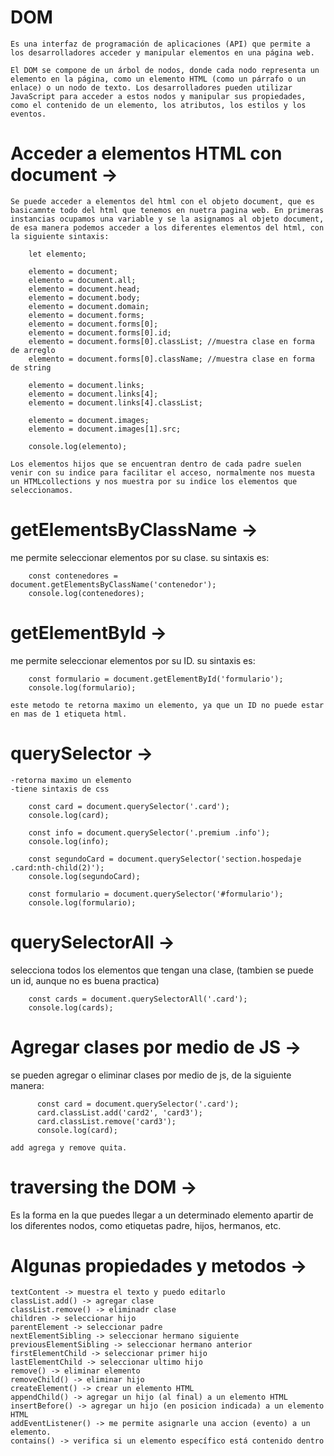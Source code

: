# DOM 
    Es una interfaz de programación de aplicaciones (API) que permite a los desarrolladores acceder y manipular elementos en una página web.

    El DOM se compone de un árbol de nodos, donde cada nodo representa un elemento en la página, como un elemento HTML (como un párrafo o un enlace) o un nodo de texto. Los desarrolladores pueden utilizar JavaScript para acceder a estos nodos y manipular sus propiedades, como el contenido de un elemento, los atributos, los estilos y los eventos.

# Acceder a elementos HTML con document ->
    Se puede acceder a elementos del html con el objeto document, que es basicamnte todo del html que tenemos en nuetra pagina web. En primeras instancias ocupamos una variable y se la asignamos al objeto document, de esa manera podemos acceder a los diferentes elementos del html, con la siguiente sintaxis:

        let elemento;

        elemento = document;
        elemento = document.all;
        elemento = document.head;
        elemento = document.body;
        elemento = document.domain;
        elemento = document.forms;
        elemento = document.forms[0];
        elemento = document.forms[0].id;
        elemento = document.forms[0].classList; //muestra clase en forma de arreglo
        elemento = document.forms[0].className; //muestra clase en forma de string

        elemento = document.links;
        elemento = document.links[4];
        elemento = document.links[4].classList;

        elemento = document.images;
        elemento = document.images[1].src;

        console.log(elemento);

    Los elementos hijos que se encuentran dentro de cada padre suelen venir con su indice para facilitar el acceso, normalmente nos muesta un HTMLcollections y nos muestra por su indice los elementos que seleccionamos.

# getElementsByClassName ->
  me permite seleccionar elementos por su clase. su sintaxis es:
  
        const contenedores = document.getElementsByClassName('contenedor');
        console.log(contenedores);

# getElementById -> 
  me permite seleccionar elementos por su ID. su sintaxis es:
        
        const formulario = document.getElementById('formulario');   
        console.log(formulario);
    
    este metodo te retorna maximo un elemento, ya que un ID no puede estar en mas de 1 etiqueta html.

# querySelector -> 
    -retorna maximo un elemento 
    -tiene sintaxis de css

        const card = document.querySelector('.card');
        console.log(card);

        const info = document.querySelector('.premium .info');
        console.log(info);

        const segundoCard = document.querySelector('section.hospedaje .card:nth-child(2)');
        console.log(segundoCard);

        const formulario = document.querySelector('#formulario');
        console.log(formulario);

# querySelectorAll -> 
  selecciona todos los elementos que tengan una clase, (tambien se puede un id, aunque no es buena practica)

        const cards = document.querySelectorAll('.card');
        console.log(cards);

# Agregar clases por medio de JS ->
  se pueden agregar o eliminar clases por medio de js, de la siguiente manera: 
    
          const card = document.querySelector('.card');
          card.classList.add('card2', 'card3');
          card.classList.remove('card3');
          console.log(card);

    add agrega y remove quita.

# traversing the DOM ->
   Es la forma en la que puedes llegar a un determinado elemento apartir de los diferentes nodos, como etiquetas padre, hijos, hermanos, etc.

# Algunas propiedades y metodos ->

    textContent -> muestra el texto y puedo editarlo
    classList.add() -> agregar clase
    classList.remove() -> eliminadr clase
    children -> seleccionar hijo 
    parentElement -> seleccionar padre
    nextElementSibling -> seleccionar hermano siguiente
    previousElementSibling -> seleccionar hermano anterior
    firstElementChild -> seleccionar primer hijo
    lastElementChild -> seleccionar ultimo hijo
    remove() -> eliminar elemento
    removeChild() -> eliminar hijo
    createElement() -> crear un elemento HTML
    appendChild() -> agregar un hijo (al final) a un elemento HTML
    insertBefore() -> agregar un hijo (en posicion indicada) a un elemento HTML
    addEventListener() -> me permite asignarle una accion (evento) a un elemento.
    contains() -> verifica si un elemento específico está contenido dentro
